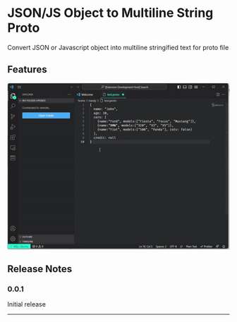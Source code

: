 # JSON/JS Object to Multiline String Proto

Convert JSON or Javascript object into multiline stringified text for proto file

## Features

![Stringify multiline proto from JSON](https://github.com/riandy-dimas/json-proto-stringify/blob/master/gif/json-js-object-stringified-proto.gif)

## Release Notes

### 0.0.1

Initial release

---
